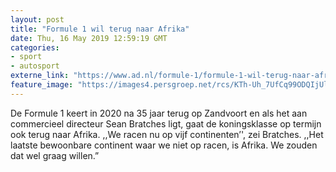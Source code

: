 ```yaml
---
layout: post
title: "Formule 1 wil terug naar Afrika"
date: Thu, 16 May 2019 12:59:19 GMT
categories: 
- sport 
- autosport 
externe_link: "https://www.ad.nl/formule-1/formule-1-wil-terug-naar-afrika~ae0d7f4a/"
feature_image: "https://images4.persgroep.net/rcs/KTh-Uh_7UfCq99ODQIjUldxTH4s/diocontent/148507345/_fitwidth/400/?appId=21791a8992982cd8da851550a453bd7f&quality=0.7"
---
```


De Formule 1 keert in 2020 na 35 jaar terug op Zandvoort en als het aan commercieel directeur Sean Bratches ligt, gaat de koningsklasse op termijn ook terug naar Afrika. ,,We racen nu op vijf continenten’', zei Bratches. ,,Het laatste bewoonbare continent waar we niet op racen, is Afrika. We zouden dat wel graag willen.”
